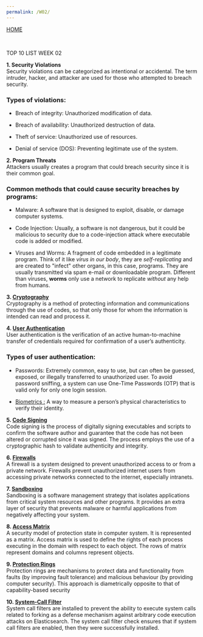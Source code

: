 ```yaml
---
permalink: /W02/
---
```

[HOME](../)

<br>

TOP 10 LIST WEEK 02

**1. Security Violations**
<br>
Security violations can be categorized as intentional or accidental. The term intruder, hacker, and attacker are used for those who attempted to breach security.

### Types of violations:
* Breach of integrity:
	Unauthorized modification of data.

* Breach of availability:
	Unauthorized destruction of data.

* Theft of service:
	Unauthorized use of resources.

* Denial of service (DOS):
	Preventing legitimate use of the system.

**2. Program Threats**
<br>
Attackers usually creates a program that could breach security since it is their common goal.

### Common methods that could cause security breaches by programs:
* Malware:
	A software that is designed to exploit, disable, or damage computer systems.

* Code Injection:
	Usually, a software is not dangerous, but it could be malicious to security due to a code-injection attack where executable code is added or modified.

* Viruses and Worms:
	A fragment of code embedded in a legitimate program. Think of it like *virus in our body*, they are *self-replicating* and are created to "infect" other organs, in this case, programs. They are usually transmitted via spam e-mail or downloadable program.
	Different than viruses, **worms** only use a network to replicate *without* any help from humans.

**3. [Cryptography](https://searchsecurity.techtarget.com/definition/cryptography)**
<br>
Cryptography is a method of protecting information and communications through the use of codes, so that only those for whom the information is intended can read and process it.

**4. [User Authentication](https://searchsecurity.techtarget.com/definition/user-authentication)**
<br>
User authentication is the verification of an active human-to-machine transfer of credentials required for confirmation of a user’s authenticity.

### Types of user authentication:

* Passwords:
    Extremely common, easy to use, but can often be guessed, exposed, or illegally transferred to unauthorized user. To avoid password sniffing, a system can use One-Time Passwords (OTP) that is valid only for only one login session.

* [Biometrics :](https://us.norton.com/internetsecurity-iot-biometrics-how-do-they-work-are-they-safe.html)
	A way to measure a person’s physical characteristics to verify their identity.

**5. [Code Signing](https://docs.microsoft.com/en-us/previous-versions/windows/internet-explorer/ie-developer/platform-apis/ms537361(v=vs.85)?redirectedfrom=MSDN)**
<br>
Code signing is the process of digitally signing executables and scripts to confirm the software author and guarantee that the code has not been altered or corrupted since it was signed. The process employs the use of a cryptographic hash to validate authenticity and integrity.

**6. [Firewalls](https://kb.iu.edu/d/aoru)**
<br>
A firewall is a system designed to prevent unauthorized access to or from a private network. Firewalls prevent unauthorized internet users from accessing private networks connected to the internet, especially intranets.

**7. [Sandboxing](https://techterms.com/definition/sandboxing)**
<br>
Sandboxing is a software management strategy that isolates applications from critical system resources and other programs. It provides an extra layer of security that prevents malware or harmful applications from negatively affecting your system.

**8. [Access Matrix](https://www.geeksforgeeks.org/access-matrix-in-operating-system/)**
<br>
A security model of protection state in computer system. It is represented as a matrix. Access matrix is used to define the rights of each process executing in the domain with respect to each object. The rows of matrix represent domains and columns represent objects.

**9. [Protection Rings](https://en.bmstu.wiki/Protection_ring_(Operating_Systems))**
<br>
Protection rings are mechanisms to protect data and functionality from faults (by improving fault tolerance) and malicious behaviour (by providing computer security). This approach is diametrically opposite to that of capability-based security

**10. [System-Call Filter](https://www.elastic.co/guide/en/elasticsearch/reference/current/_system_call_filter_check.html)**
<br>
System call filters are installed to prevent the ability to execute system calls related to forking as a defense mechanism against arbitrary code execution attacks on Elasticsearch. The system call filter check ensures that if system call filters are enabled, then they were successfully installed.